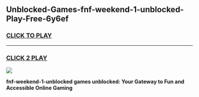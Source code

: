 
## Unblocked-Games-fnf-weekend-1-unblocked-Play-Free-6y6ef
<h3>
<a href="https://premium76.site?title=fnf-weekend-1-unblocked&ref=18A1">CLICK TO PLAY</a></h3>
<hr>

<h3>
<a href="https://premium76.site?title=fnf-weekend-1-unblocked&ref=18A1">CLICK 2 PLAY</a>
  
</h3>

<a href="https://premium76.site?title=fnf-weekend-1-unblocked&ref=18A1"><img src="https://clearcache.store/games.png"></a>


**fnf-weekend-1-unblocked games unblocked: Your Gateway to Fun and Accessible Online Gaming**
